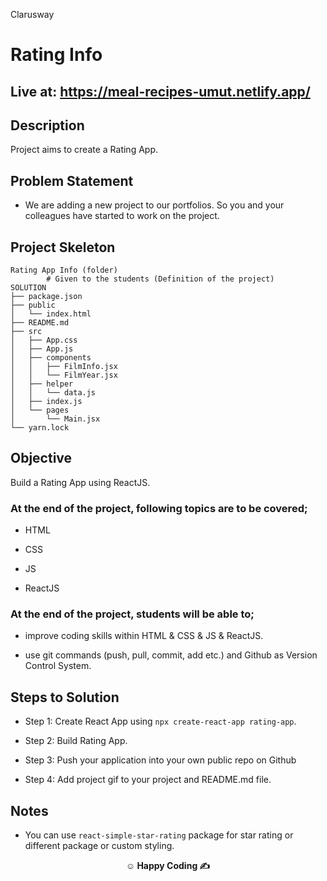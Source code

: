 <p>Clarusway<img align="right"
  src="https://secure.meetupstatic.com/photos/event/3/1/b/9/600_488352729.jpeg"  width="15px"></p>

# Rating Info

## Live at: https://meal-recipes-umut.netlify.app/

## Description

Project aims to create a Rating App.

## Problem Statement

- We are adding a new project to our portfolios. So you and your colleagues have started to work on the project.

## Project Skeleton

```
Rating App Info (folder)
        # Given to the students (Definition of the project)
SOLUTION
├── package.json
├── public
│   └── index.html
├── README.md
├── src
│   ├── App.css
│   ├── App.js
│   ├── components
│   │   ├── FilmInfo.jsx
│   │   └── FilmYear.jsx
│   ├── helper
│   │   └── data.js
│   ├── index.js
│   └── pages
│       └── Main.jsx
└── yarn.lock

```


## Objective

Build a Rating App using ReactJS.

### At the end of the project, following topics are to be covered;

- HTML

- CSS

- JS

- ReactJS

### At the end of the project, students will be able to;

- improve coding skills within HTML & CSS & JS & ReactJS.

- use git commands (push, pull, commit, add etc.) and Github as Version Control System.

## Steps to Solution

- Step 1: Create React App using `npx create-react-app rating-app`.

- Step 2: Build Rating App.

- Step 3: Push your application into your own public repo on Github

- Step 4: Add project gif to your project and README.md file.

## Notes

- You can use `react-simple-star-rating` package for star rating or different package or custom styling. 



**<p align="center">&#9786; Happy Coding &#9997;</p>**
